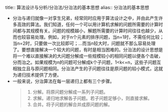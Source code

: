 title:: 算法设计与分析/分治法/分治法的基本思想
alias:: 分治法的基本思想

- 分治与递归就像一对孪生兄弟，经常同时应用于算法设计之中，并由此产生许多高效的算法。我们知道，任何一个可以用计算机求解的问题所需要的计算时间都与其规模有关。问题的规模越小，解题所需要的计算时间往往也越少，从而也较容易处理。例如，对于n个元素的排序问题，当n=1时，不需任何比较；当n=2时，只要做一次比较即可；…而当n较大时，问题就不那么容易处理了。要想直接解决一个较大的问题，有时是相当困难的。分治法的设计思想是将一个难以直接解决的大问题分解成一些规模较小的相同问题以便各个击破，分而治之。如果规模为n的问题可分解成k个子问题，1<k<=n，这些子问题互相独立且与原问题相同。分治法产生的子问题往往是原问题的较小模式，这就为递归技术提供了方便。
- 一般来说，分治算法在每一层递归上都有三个步骤。
  > 1. 分解。将原问题分解成一系列子问题。
  > 2. 求解。递归地求解各子问题。若子问题足够小，则直接求解。
  > 3. 合并。将子问题的解合并成原问题的解。